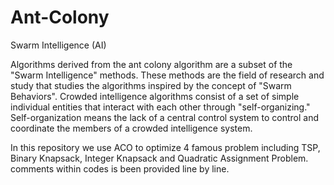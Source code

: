 # Ant-Colony
Swarm Intelligence (AI)


Algorithms derived from the ant colony algorithm are a subset of the "Swarm Intelligence" methods.
These methods are the field of research and study that studies the algorithms inspired by the concept of "Swarm Behaviors". 
Crowded intelligence algorithms consist of a set of simple individual entities that interact with each other through "self-organizing."
Self-organization means the lack of a central control system to control and coordinate the members of a crowded intelligence system.

In this repository we use ACO to optimize 4 famous problem including TSP, Binary Knapsack, Integer Knapsack and Quadratic Assignment Problem.
comments within codes is been provided line by line.

